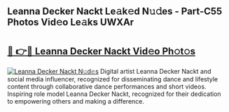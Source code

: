 ## Leanna Decker Nackt Le𝚊k𝚎d N𝚞𝚍es - Part-C55 Photos Vid𝚎o Le𝚊ks UWXAr

# <h2><a href="http://fb7h73.evod.top/?m=Leanna+Decker+Nackt">🔗 👉🔴 Leanna Decker Nackt Vid𝚎o Ph𝚘t𝚘s</a></h2>

[![Leanna Decker Nackt N𝚞d𝚎s](https://i.imgur.com/8V9OHl7.gif)](http://fb7h73.evod.top/?m=Leanna+Decker+Nackt)
Digital artist Leanna Decker Nackt and social media influencer, recognized for disseminating dance and lifestyle content through collaborative dance performances and short videos. Inspiring role model Leanna Decker Nackt, recognized for their dedication to empowering others and making a difference. 
